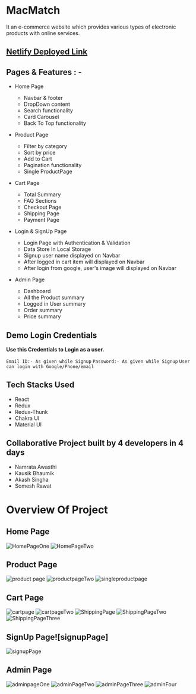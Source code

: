 <h1>MacMatch</h1>
It an e-commerce website which provides various types of electronic products with online services.

## [Netlify Deployed Link](dapper-brigadeiros-9419df.netlify.app/)

## Pages & Features : -
- Home Page

  - Navbar & footer
  - DropDown content
  - Search functionality
  - Card Carousel
  - Back To Top functionality

- Product Page

  - Filter by category
  - Sort by price
  - Add to Cart
  - Pagination functionality
  - Single ProductPage

- Cart Page

  - Total Summary
  - FAQ Sections
  - Checkout Page
  - Shipping Page
  - Payment Page
 
- Login & SignUp Page

  - Login Page with Authentication & Validation
  - Data Store In Local Storage
  - Signup user name displayed on Navbar
  - After logged in cart item will displayed on Navbar
  - After login from google, user's image will displayed on Navbar
  
  
 - Admin Page
  
   - Dashboard
   - All the Product summary
   - Logged in User summary
   - Order summary 
   - Price summary
  
  
  ## Demo Login Credentials

**Use this Credentials to Login as a user.**

 `Email ID:- As given while Signup`
 `Password:- As given while Signup`
 `User can login with Google/Phone/email`
  
## Tech Stacks Used

- React
- Redux
- Redux-Thunk
- Chakra UI
- Material UI 


## Collaborative Project built by 4 developers in 4 days 

 * Namrata Awasthi
 * Kausik Bhaumik
 * Akash Singha
 * Somesh Rawat

# Overview Of Project

## Home Page
 ![HomePageOne](https://user-images.githubusercontent.com/112812835/221432362-7a9776e1-1b0e-48c2-876f-af43ebb77be3.png)
 ![HomePageTwo](https://user-images.githubusercontent.com/112812835/221432376-8d06b0d7-145f-44b6-8b3a-cfc37c72d417.png)

## Product Page
![product page](https://user-images.githubusercontent.com/112812835/221433522-ff077ed6-527d-44d1-b754-9bcbaf5fe622.png)
![productpageTwo](https://user-images.githubusercontent.com/112812835/221433587-683f9253-5fa1-40be-aa40-7dbb2b5a0727.png)
![singleproductpage](https://user-images.githubusercontent.com/112812835/221433606-77abfe50-68b7-49c6-aaac-958c9729db6f.png)

## Cart Page
![cartpage](https://user-images.githubusercontent.com/112812835/221433764-29c8bf26-638a-44f3-b4db-c2a3e0d22ad4.png)
![cartpageTwo](https://user-images.githubusercontent.com/112812835/221433972-1f0be9d3-1f0f-4d63-9370-2b5b1fa15f4b.png)
![ShippingPage](https://user-images.githubusercontent.com/112800148/221985586-4fcf6c69-a207-4a52-b73e-9e3a671b906f.png)
![ShippingPageTwo](https://user-images.githubusercontent.com/112800148/221985611-e01bb656-4291-426a-980b-f899630dcf54.png)
![ShippingPageThree](https://user-images.githubusercontent.com/112800148/221985694-7c8b986f-6588-4165-8397-4cfbb78333d4.png)


## SignUp Page![signupPage]


![signupPage](https://user-images.githubusercontent.com/112812835/234344574-dea7baaa-c9e9-477d-ae24-26a7ed25ed28.png)

## Admin Page
![adminpageOne](https://user-images.githubusercontent.com/112812835/221434270-271f5d25-b2c3-4584-9d51-0fa77bb4e146.png)
![adminPageTwo](https://user-images.githubusercontent.com/112812835/221434353-9f34b0b7-7c43-4e9b-beef-155de9abbf06.png)
![adminPageThree](https://user-images.githubusercontent.com/112812835/221434496-09396c71-183e-4fca-bc6a-c2562fd7c96c.png)
![adminFour](https://user-images.githubusercontent.com/112812835/221434617-e6cee0b4-5ba7-46ab-9d49-d893e5ff11b0.png)


